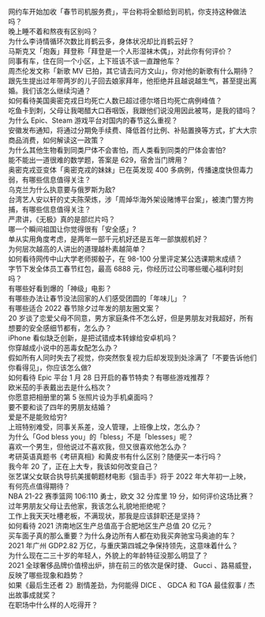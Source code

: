 网约车开始加收「春节司机服务费」，平台称将全额给到司机，你支持这种做法吗？  
晚上睡不着和熬夜有区别吗？  
为什么李诗情循环次数比肖鹤云多，身体状况却比肖鹤云好？  
马斯克又「炮轰」拜登称「拜登是一个人形湿袜木偶」，对此你有何评价？  
同事有车，住在同一个小区，上下班该不该一直蹭他车？  
周杰伦发文称「新歌 MV 已拍，其它请去问方文山」，你对他的新歌有什么期待？  
跟先生提出过年带两岁的儿子回去娘家拜年，他拒绝并且越说越生气，甚至提出离婚。我们该怎么继续沟通？  
如何看待美国奥密克戎日均死亡人数已超过德尔塔日均死亡病例峰值？  
吃鱼卡到刺，父母让我喝醋大口吞咽饭，我跟他们说没用因此被骂，是我的错吗？  
为什么 Epic、Steam 游戏平台对国内的春节这么重视？  
安徽发布通知，将通过分期免手续费、降低首付比例、补贴置换等方式，扩大大宗商品消费，如何解读这一政策？  
为什么其他生物看到同类尸体不会害怕，而人类看到同类的尸体会害怕?  
能不能出一道很难的数学题，答案是 629，宿舍当门牌用？  
奥密克戎亚变体「奥密克戎的妹妹」已在英发现 400 多病例，传播速度快但毒力弱，有哪些信息值得关注？  
乌克兰为什么执意要与俄罗斯为敌?  
台湾艺人安以轩的丈夫陈荣炼，涉「周焯华海外架设赌博平台案」，被澳门警方拘捕，有哪些信息值得关注？  
严肃讲，《无极》真的是部烂片吗？  
哪一个瞬间祖国让你觉得很有「安全感」?  
单从实用角度考虑，是两年一部千元机好还是五年一部旗舰机好？  
为何层次越高的人讲出的道理越朴素越简单？  
如何看待网传中山大学老师掷骰子，在 98-100 分里评定某公选课期末成绩？  
字节下发全体员工春节红包，最高 6888 元，你经历过公司哪些暖心福利时刻吗？  
有哪些好看到爆的「神级」电影？  
有哪些办法让春节没法回家的人们感受团圆的「年味儿」？  
有哪些适合 2022 春节除夕过年发的朋友圈文案？  
20 岁谈了恋爱父母不同意，男方家庭条件不怎么好，但是男朋友对我超好，所有想要的安全感细节都有，怎么办？  
iPhone 看似缺乏创新，是把试错成本转嫁给安卓机吗？  
你穿越成小说中的恶毒女配怎么办？  
假如所有人同时失去了视觉，你突然恢复视力后却发现到处涂满了「不要告诉他们你看得见」，你应该怎么做?  
如何看待 Epic 平台 1 月 28 日开启的春节特卖？有哪些游戏推荐？  
欧米茄的手表戴出去是什么档次？  
你愿意把相册里的第 5 张照片设为手机桌面吗？  
要不要和谈了四年的男朋友结婚？  
爱是不是能败给穷?  
上班特别难受，同事关系差，没人管理，上班像上坟，怎么办？  
为什么「God bless you」的「bless」不是「blesses」呢？  
喜欢一个男生，但他说过不喜欢我，但又很喜欢他怎么办？  
考研英语真题书《考研真相》和黄皮书有什么区别？随便买一本行吗？  
我今年 20 了，正在上大专，我该如何改变自己？  
张艺谋父女联合执导抗美援朝题材电影《狙击手》将于 2022 年大年初一上映，有何亮点值得期待？  
NBA 21-22 赛季篮网 106:110 勇士，欧文 32 分库里 19 分，如何评价这场比赛？  
过年男朋友父母让去他家，我该怎么礼貌地拒绝呢？  
工作上我天天吐槽老板，不满现状，那我是应该辞职还是坚持？  
如何看待 2021 济南地区生产总值高于合肥地区生产总值 20 亿元？  
买车面子真的那么重要？为什么身边所有人都在劝我买奔驰宝马奥迪的车？  
2021 年广州 GDP2.82 万亿，与重庆第四城之争保持领先，这意味着什么？  
为什么现在二三十岁的年轻人，外貌上的年龄特征没那么明显了？  
2021 全球奢侈品牌价值榜出炉，排在前三的依次是保时捷、 Gucci 、路易威登，反映了哪些现象和趋势？  
如果《最后生还者 2》剧情差劲，为何能得 DICE 、 GDCA 和 TGA 最佳叙事 / 杰出故事成就奖？  
在职场中什么样的人吃得开？  
